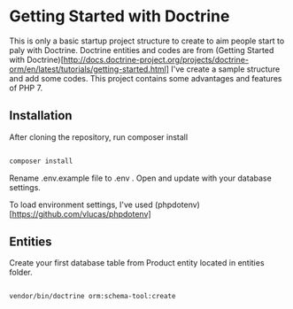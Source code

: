 # Getting Started with Doctrine

This is only a basic startup project structure to create to aim people start to paly with Doctrine. Doctrine entities and codes are from (Getting Started with Doctrine)[http://docs.doctrine-project.org/projects/doctrine-orm/en/latest/tutorials/getting-started.html]
I've create a sample structure and add some codes. This project contains some advantages and features of PHP 7.


## Installation
After cloning the repository, run composer install

```bash

composer install

```

Rename .env.example file to .env . Open and update with your database settings.

To load environment settings, I've used (phpdotenv)[https://github.com/vlucas/phpdotenv]


## Entities
Create your first database table from Product entity located in entities folder.


```bash

vendor/bin/doctrine orm:schema-tool:create

```
